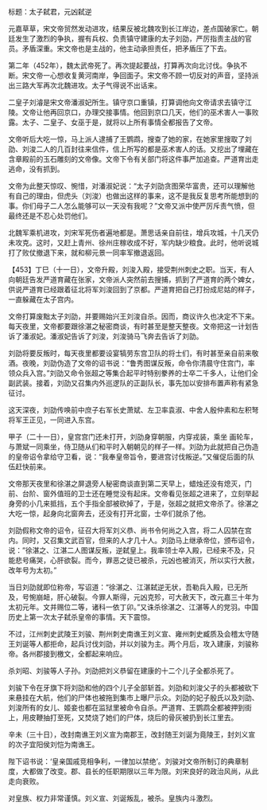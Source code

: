 标题：太子弑君，元凶弑逆



元嘉草草，宋文帝贸然发动进攻，结果反被北魏攻到长江岸边，差点国破家亡。朝廷发生了激烈的争执，握有兵权、负责镇守建康的太子刘劭，严厉指责主战的官员。矛盾深重。宋文帝也是主战的，他主动承担责任，把矛盾压了下去。

第二年（452年），魏太武帝死了。再次提起要战，打算再次向北讨伐。争执不断。宋文帝一心想收复黄河南岸，争回面子。宋文帝不顾一切反对的声音，坚持派出三路大军再次北魏进攻。太子气得说不出话来。

二皇子刘濬是宋文帝潘淑妃所生。镇守京口重镇，打算调他向文帝请求去镇守江陵。文帝让他再回京口，办理交接事情。他回到京口几天，他们的巫术害人一事败露。太子、二皇子、女巫于是，就将以上所有事情全都报告了文帝。

文帝听后大吃一惊，马上派人逮捕了王鹦鹉，搜查了她的家，在她家里搜取了刘劭、刘浚二人的几百封往来信件，信上所写的都是巫术害人的话。又挖出了埋藏在含章殿前的玉石雕刻的文帝像。文帝下令有关部门将这件事严加追查。严道育出走逃命，没有抓到。

文帝为此整天惊叹、惋惜，对潘淑妃说：“太子刘劭贪图荣华富贵，还可以理解他有自己的理由，但虎头（刘浚）也做出这样的事来，这不是我反复思考所能想到的事。你们母子二人怎么能够可以一天没有我呢？”文帝又派中使严厉斥责气愤，但最终还是不忍心处罚他们。

北魏军乘机进攻，刘宋军死伤者遍地都是。萧思话亲自前往，增兵攻城，十几天仍未攻克。这时，又赶上青州、徐州庄稼收成不好，军内缺少粮食。此时，他听说城打了败仗撤退下来，就和柳元景一同率军撤退返回。

【453】丁巳（十一日），文帝升殿，刘浚入殿，接受荆州刺史之职。当天，有人向朝廷告发严道育藏在张家，文帝派人突然前去搜捕，抓到了严道育的两个婢女，供说严道育已经跟着征北将军刘浚回到了京都。严道育把自己打扮成尼姑的样子，一直躲藏在太子宫内。

文帝打算废黜太子刘劭，并要赐始兴王刘浚自杀。因而，商议许久也决定不下来。每天夜里，文帝都要跟徐湛之秘密商谈，有时甚至是整天整夜。文帝把这一计划告诉了潘淑妃。潘淑妃告诉了刘浚，刘浚骑马飞奔去告诉了刘劭。



刘劭将要反叛时，每天夜里都要设宴犒劳东宫卫队的将士们，有时甚至亲自前来敬酒。夜晚，刘劭伪造了文帝的诏书说：“鲁秀图谋反叛，命令你清晨守住宫门，率领众兵入宫。”刘劭又命令张超之等集合起平时特别豢养的士卒二千多人，让他们全副武装。接着，刘劭又召集内外巡逻队的正副队长，事先加以安排布置声称有紧急征讨。

这天深夜，刘劭传唤前中庶子右军长史萧斌、左卫率袁淑、中舍人殷仲素和左积弩将军王正见，一同进入东宫。

甲子（二十一日），皇宫宫门还未打开，刘劭身穿朝服，内穿戎装，乘坐 画轮车，与萧斌一同乘坐，侍卫随从们和平时入朝朝见的样子一样。刘劭为此就把自己伪造的皇帝诏令拿给守卫看，说：“我奉皇帝旨令，要进宫讨伐叛逆。”又催促后面的队伍赶快前来。

文帝那天夜里和徐湛之屏退旁人秘密商谈直到第二天早上，蜡烛还没有熄灭，门前、台阶、窗外值班的卫士还在睡觉没有起床。文帝看见张超之进来了，立刻举起身旁的小几来抵挡，五个手指全部被砍掉了，于是，张超之就把文帝杀了。徐湛之大吃一惊，起身向北窗奔去，还没有打开北窗，士卒们就杀了他。

刘劭假称文帝的诏令，征召大将军刘义恭、尚书令何尚之入宫，将二人囚禁在宫内。同时，又召集文武百官，但来的人才几十人。刘劭马上继承帝位，颁布诏令，说：”徐湛之、江湛二人图谋反叛，逆弑皇上。我率领士卒入殿，已经来不及，只能悲号痛哭，心肝欲裂。而今，罪恶之徒已被杀，元凶也被消灭，所以实行大赦，改年号为太初。”

当日刘劭就即位称帝，写诏道：“徐湛之、江湛弑逆无状，吾勒兵入殿，已无所及，号惋崩衄，肝心破裂。今罪人斯得，元凶克殄，可大赦天下，改元嘉三十年为太初元年。文并赐位二等，诸科一依丁卯。”又诛杀徐湛之、江湛等人的党羽。中国历史上第一次太子弑杀皇帝的事情。天下震惊。

不过，江州刺史武陵王刘骏、荆州刺史南谯王刘义宣、雍州刺史臧质及会稽太守随王刘诞等人都拒命，起兵讨伐刘劭，并以刘骏为主。两个月后，攻入建康，刘骏称帝。各州郡接到檄文，全都起来响应。

杀刘昭、刘骏等人子孙。刘劭把刘义恭留在建康的十二个儿子全都杀死了。

刘骏下令在牙旗下将刘劭和他的四个儿子全部斩首。刘劭和刘浚父子的头都被砍下来悬挂在大航，他们的尸体也被拖到集市上曝尸示众。刘劭的妃子殷氏以及刘劭、刘浚所有的女儿、姬妾也都在监狱里被命令自杀。严道育、王鹦鹉全都被押到街上，用皮鞭抽打至死，又焚烧了她们的尸体，烧后的骨灰被扔到长江里去。

辛未（三十日），改封南谯王刘义宣为南郡王，改封随王刘诞为竟陵王，封刘义宣的次子宜阳侯刘恺为南谯王。

陛下诏书说：‘皇亲国戚竞相争利，一律加以禁绝’。刘骏对文帝所制订的典章制度，大都做了改变。郡、县长的任职期限以三年为限。刘宋良好的政治风尚，从此走向衰败。

对皇族、权力非常谨慎。刘义宣、刘诞叛乱，被杀。皇族内斗激烈。









